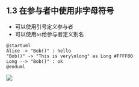 ## 1.3 在参与者中使用非字母符号

-  可以使用引号定义参与者
-  可以使用`as`给参与者定义别名

```
@startuml
Alice -> "Bob()" : hello
"Bob()" -> "This is very\nlong" as Long #FFFF00
Long --> "Bob()" : ok
@enduml
```

![](http://www.plantuml.com/plantuml/png/SoWkIImgAStDuNBCoKnELT2rKr1ooa_Iq5HIi5B8ICt9oUU2yi5I8HcPnGf0L9PQL1cJbvEVbwwaa5Yiu0DaA2Yx0O610HUOeujYK7usbqDgNWhG6W00)